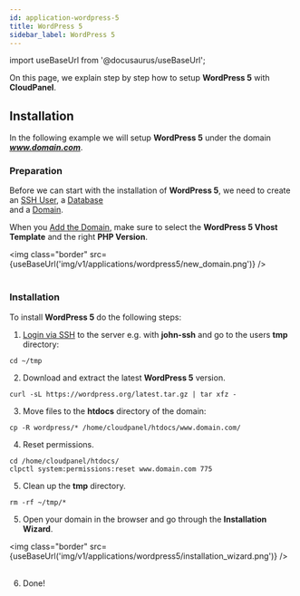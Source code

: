```yaml
---
id: application-wordpress-5
title: WordPress 5
sidebar_label: WordPress 5
---
```


import useBaseUrl from '@docusaurus/useBaseUrl';

On this page, we explain step by step how to setup **WordPress 5** with **CloudPanel**.

## Installation

In the following example we will setup **WordPress 5** under the domain ***www.domain.com***.

### Preparation

Before we can start with the installation of **WordPress 5**, we need to create an [SSH User](users#adding-a-user), a [Database](databases#adding-a-database) <br />
and a [Domain](domains#adding-a-domain).

When you [Add the Domain](domains#adding-a-domain), make sure to select the **WordPress 5 Vhost Template** and the right **PHP Version**.

<img class="border" src={useBaseUrl('img/v1/applications/wordpress5/new_domain.png')} /> <br /><br />

### Installation

To install **WordPress 5** do the following steps:

1. [Login via SSH](users#ssh-login) to the server e.g. with **john-ssh** and go to the users **tmp** directory:

```
cd ~/tmp
```

2. Download and extract the latest **WordPress 5** version.

```
curl -sL https://wordpress.org/latest.tar.gz | tar xfz -
```

3. Move files to the **htdocs** directory of the domain:

```
cp -R wordpress/* /home/cloudpanel/htdocs/www.domain.com/
```

4. Reset permissions.

```
cd /home/cloudpanel/htdocs/
clpctl system:permissions:reset www.domain.com 775
```

5. Clean up the **tmp** directory.

```
rm -rf ~/tmp/*
```

5. Open your domain in the browser and go through the **Installation Wizard**.

<img class="border" src={useBaseUrl('img/v1/applications/wordpress5/installation_wizard.png')} /> <br /> <br />

6. Done!

